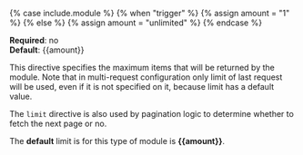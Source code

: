 {% case include.module %}
  {% when "trigger" %}
    {% assign amount = "1" %}
  {% else %}
    {% assign amount = "unlimited" %}
{% endcase %}

**Required**: no  
**Default**: {{amount}}

This directive specifies the maximum items that will be returned by the
module. Note that in multi-request configuration only limit of last
request will be used, even if it is not specified on it, because limit
has a default value.

The `limit` directive is also used by pagination logic to determine
whether to fetch the next page or no.

The **default** limit is for this type of module is **{{amount}}**.

